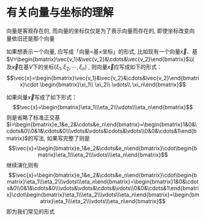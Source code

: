 # 有关向量与坐标的理解


向量是客观存在的, 而向量的坐标仅仅是为了表示向量而存在的, 即使坐标改变向量依旧还是那个向量

如果想表示一个向量, 应写成「向量=基$\times$坐标」的形式, 比如现有一个向量$\vec{x}$、基$V=\begin{bmatrix}\vec{v_1}&\vec{v_2}&\cdots&\vec{v_2}\end{bmatrix}$以及$\vec{x}$在基$V$下的坐标$(\xi_1,\xi_2,\cdots,\xi_n)$ , 则向量$\vec{x}$应写成如下的形式：$$\vec{x}=\begin{bmatrix}\vec{v_1}&\vec{v_2}&\cdots&\vec{v_2}\end{bmatrix}\cdot \begin{bmatrix}\xi_1\\ \xi_2\\ \vdots\\ \xi_n\end{bmatrix}$$

如果向量$\vec{x}$写成了如下形式：$$\vec{x}=\begin{bmatrix}\eta_1\\\eta_2\\\vdots\\\eta_n\end{bmatrix}$$则是省略了标准正交基$I=\begin{bmatrix}e_1&e_2&\cdots&e_n\end{bmatrix}=\begin{bmatrix}1&0&\cdots&0\\0&1&\cdots&0\\\vdots&\vdots&\cdots&\vdots\\0&0&\cdots&1\end{bmatrix}$的写法, 如果写完整了则是$$\vec{x}=\begin{bmatrix}e_1&e_2&\cdots&e_n\end{bmatrix}\cdot\begin{bmatrix}\eta_1\\\eta_2\\\vdots\\\eta_n\end{bmatrix}$$
继续演化则有$$\vec{x}=\begin{bmatrix}e_1&e_2&\cdots&e_n\end{bmatrix}\cdot\begin{bmatrix}\eta_1\\\eta_2\\\vdots\\\eta_n\end{bmatrix}=\begin{bmatrix}1&0&\cdots&0\\0&1&\cdots&0\\\vdots&\vdots&\cdots&\vdots\\0&0&\cdots&1\end{bmatrix}\cdot\begin{bmatrix}\eta_1\\\eta_2\\\vdots\\\eta_n\end{bmatrix}=\begin{bmatrix}\eta_1\\\eta_2\\\vdots\\\eta_n\end{bmatrix}$$即为我们常见的形式
